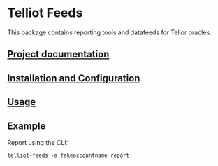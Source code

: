 # Telliot Feeds

This package contains reporting tools and datafeeds for Tellor oracles.

## [Project documentation](https://tellor-io.github.io/telliot-feeds/)

## [Installation and Configuration](https://tellor-io.github.io/telliot-feeds/getting-started/)

## [Usage](https://tellor-io.github.io/telliot-feeds/usage/)

## Example

Report using the CLI:
```
telliot-feeds -a fakeaccountname report
```
